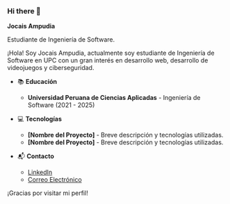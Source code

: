 ### Hi there 👋

<!--
**IsaacAmp24/IsaacAmp24** is a ✨ _special_ ✨ repository because its `README.md` (this file) appears on your GitHub profile.

Here are some ideas to get you started:

- 🔭 I’m currently working on ...
- 🌱 I’m currently learning ...
- 👯 I’m looking to collaborate on ...
- 🤔 I’m looking for help with ...
- 💬 Ask me about ...
- 📫 How to reach me: ...
- 😄 Pronouns: ...
- ⚡ Fun fact: ...
-->


**Jocais Ampudia**

Estudiante de Ingeniería de Software.

¡Hola! Soy Jocais Ampudia, actualmente soy estudiante de Ingeniería de Software en UPC con un gran interés en desarrollo web, desarrollo de videojuegos y ciberseguridad.

- 📚 **Educación**

  - **Universidad Peruana de Ciencias Aplicadas** - Ingeniería de Software (2021 - 2025)

- 💻 **Tecnologías**

  - **[Nombre del Proyecto]** - Breve descripción y tecnologías utilizadas.
  - **[Nombre del Proyecto]** - Breve descripción y tecnologías utilizadas.

- 📬 **Contacto**

  - [LinkedIn](https://www.linkedin.com/in/josé-carlos-ampudia-6b7899274/)
  - [Correo Electrónico](tu@email.com)

¡Gracias por visitar mi perfil!


